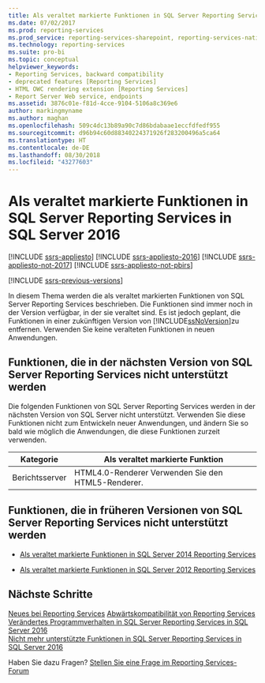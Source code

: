 ```yaml
---
title: Als veraltet markierte Funktionen in SQL Server Reporting Services in SQL Server 2016 | Microsoft-Dokumentation
ms.date: 07/02/2017
ms.prod: reporting-services
ms.prod_service: reporting-services-sharepoint, reporting-services-native
ms.technology: reporting-services
ms.suite: pro-bi
ms.topic: conceptual
helpviewer_keywords:
- Reporting Services, backward compatibility
- deprecated features [Reporting Services]
- HTML OWC rendering extension [Reporting Services]
- Report Server Web service, endpoints
ms.assetid: 3876c01e-f81d-4cce-9104-5106a8c369e6
author: markingmyname
ms.author: maghan
ms.openlocfilehash: 509c4dc13b89a90c7d86bdabaae1eccfdfedf955
ms.sourcegitcommit: d96b94c60d88340224371926f283200496a5ca64
ms.translationtype: HT
ms.contentlocale: de-DE
ms.lasthandoff: 08/30/2018
ms.locfileid: "43277603"
---
```

# <a name="deprecated-features-in-sql-server-reporting-services-in-sql-server-2016"></a>Als veraltet markierte Funktionen in SQL Server Reporting Services in SQL Server 2016

[!INCLUDE [ssrs-appliesto](../includes/ssrs-appliesto.md)] [!INCLUDE [ssrs-appliesto-2016](../includes/ssrs-appliesto-2016.md)] [!INCLUDE [ssrs-appliesto-not-2017](../includes/ssrs-appliesto-not-2017.md)] [!INCLUDE [ssrs-appliesto-not-pbirs](../includes/ssrs-appliesto-not-pbirs.md)]

[!INCLUDE [ssrs-previous-versions](../includes/ssrs-previous-versions.md)]

In diesem Thema werden die als veraltet markierten Funktionen von SQL Server Reporting Services beschrieben. Die Funktionen sind immer noch in der Version verfügbar, in der sie veraltet sind. Es ist jedoch geplant, die Funktionen in einer zukünftigen Version von [!INCLUDE[ssNoVersion](../includes/ssnoversion-md.md)]zu entfernen. Verwenden Sie keine veralteten Funktionen in neuen Anwendungen.

## <a name="features-not-supported-in-the-next-version-of-sql-server-reporting-services"></a>Funktionen, die in der nächsten Version von SQL Server Reporting Services nicht unterstützt werden

Die folgenden Funktionen von SQL Server Reporting Services werden in der nächsten Version von SQL Server nicht unterstützt. Verwenden Sie diese Funktionen nicht zum Entwickeln neuer Anwendungen, und ändern Sie so bald wie möglich die Anwendungen, die diese Funktionen zurzeit verwenden.

|Kategorie|Als veraltet markierte Funktion|
|--------------|------------------------| 
|Berichtsserver|HTML4.0-Renderer Verwenden Sie den HTML5-Renderer.|

## <a name="features-not-supported-in-previous-versions-of-sql-server-reporting-services"></a>Funktionen, die in früheren Versionen von SQL Server Reporting Services nicht unterstützt werden

- [Als veraltet markierte Funktionen in SQL Server 2014 Reporting Services](deprecated-features-in-sql-server-reporting-services-ssrs.md)

- [Als veraltet markierte Funktionen in SQL Server 2012 Reporting Services](deprecated-features-in-sql-server-reporting-services-ssrs.md)

## <a name="next-steps"></a>Nächste Schritte

 [Neues bei Reporting Services](../reporting-services/what-s-new-in-sql-server-reporting-services-ssrs.md) [Abwärtskompatibilität von Reporting Services](../reporting-services/reporting-services-backward-compatibility.md)   
 [Verändertes Programmverhalten in SQL Server Reporting Services in SQL Server 2016](../reporting-services/behavior-changes-to-sql-server-reporting-services-in-sql-server-2016.md)  
 [Nicht mehr unterstützte Funktionen in SQL Server Reporting Services in SQL Server 2016](../reporting-services/discontinued-functionality-to-sql-server-reporting-services-in-sql-server.md) 

Haben Sie dazu Fragen? [Stellen Sie eine Frage im Reporting Services-Forum](http://go.microsoft.com/fwlink/?LinkId=620231)
